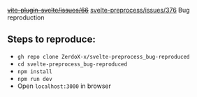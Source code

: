 ~~[vite-plugin-svelte/issues/66](https://github.com/sveltejs/vite-plugin-svelte/issues/66)~~
[svelte-preprocess/issues/376](https://github.com/sveltejs/svelte-preprocess/issues/376)
Bug reproduction

## Steps to reproduce:
 - `gh repo clone ZerdoX-x/svelte-preprocess_bug-reproduced`
 - `cd svelte-preprocess_bug-reproduced`
 - `npm install`
 - `npm run dev`
 - Open `localhost:3000` in browser
